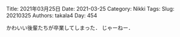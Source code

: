 ﻿Title: 2021年03月25日
Date: 2021-03-25
Category: Nikki
Tags: 
Slug: 20210325
Authors: takala4
Day: 454




かわいい後輩たちが卒業してしまった．
じゃーねー．